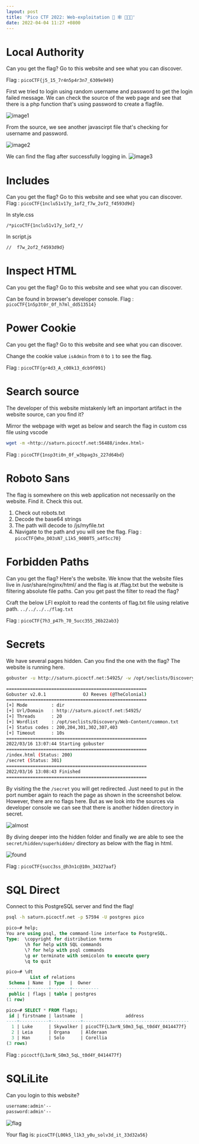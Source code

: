 ```yaml
---
layout: post
title: 'Pico CTF 2022: Web-exploitation 🏁 🕸 👨🏻‍💻'
date: 2022-04-04 11:27 +0800
---
```


# Local Authority

Can you get the flag?
Go to this website and see what you can discover.

Flag : `picoCTF{j5_15_7r4n5p4r3n7_6309e949}`

First we tried to login using random username and password to get the login failed message. We can check the source of the web page and see that there is a php function that's using password to create a flagfile.

![image1](https://bn1304files.storage.live.com/y4mr1wF0BZ3mPygg7Bh242OTcjsVLVwEDwcCQTb1hIGIYZGGnwqvf_JLB0PrH-Em4fZaY8Le3gKKDa_8lqfK7JN2fEbl_rFrMfErmRTgQmYdklN1k5Xrmzsz1lJNcPgg0Yc5d9vlwlB0gj1dlg-bOuWwIHmD47BRb1I-Fwr7jLWXeUz1EMrwGX_GvRcixuFLKal?width=2868&height=1788&cropmode=none)

From the source, we see another javascirpt file that's checking for username and password.

![image2](https://bn1304files.storage.live.com/y4m2R0MO9Fsj4Jpw60JbNY9ZS2VE4Mj219ywjvjqQ7FoIKfN1_oX6PjtCOUbv3iCeaRZO3CyZRXNtlbwXz2B-eyQa1c4RxOg6csvI3AKPJ6OptbkYeM_kuC_UHPwLjCUVao59Wm63NfjkzqCoLmJt_rT_x0PteBXJslmjroDScmDk4bFBx6tTwTfQQ1x86ys_wp?width=2868&height=1788&cropmode=none)

We can find the flag after successfully logging in.
![image3](https://bn1304files.storage.live.com/y4mbMOfGgYz6moylAsm6f_1dQu_BmjjbZOR9sv4XFZtKs0xJ3EoWaOkZ4dJ1e7kDmenltq2PRhB899YHysvbJ7H9LQA5sOypBD3vkNrgLwT8FUzLTD9p3s4Scp_duENO-ijEDDw-BjPXRx8q9314AgOcdeiKa3Mxr1eNO-vv5itHSh4mmWvSpDaeT2yLKWec7iv?width=2868&height=1788&cropmode=none)

# Includes

Can you get the flag?
Go to this website and see what you can discover.
Flag : `picoCTF{1nclu51v17y_1of2_f7w_2of2_f4593d9d}`

In style.css

`/*picoCTF{1nclu51v17y_1of2_*/`

In script.js

`//  f7w_2of2_f4593d9d}`

# Inspect HTML

Can you get the flag?
Go to this website and see what you can discover.

Can be found in browser's developer console.
Flag : ```picoCTF{1n5p3t0r_0f_h7ml_dd513514}```

# Power Cookie

Can you get the flag?
Go to this website and see what you can discover.

Change the cookie value `isAdmin` from `0` to `1` to see the flag.

Flag : `picoCTF{gr4d3_A_c00k13_dcb9f091}`

# Search source

The developer of this website mistakenly left an important artifact in the website source, can you find it?

Mirror the webpage with wget as below and search the flag in custom css file using vscode

```bash
wget -m <http://saturn.picoctf.net:56488/index.html>
```

Flag : `picoCTF{1nsp3ti0n_0f_w3bpag3s_227d64bd}`

# Roboto Sans

The flag is somewhere on this web application not necessarily on the website. Find it.
Check this out.

1. Check out robots.txt
2. Decode the base64 strings
3. The path will decode to /js/myfile.txt
4. Navigate to the path and you will see the flag.
Flag : `picoCTF{Who_D03sN7_L1k5_90B0T5_a4f5cc70}`

# Forbidden Paths

Can you get the flag?
Here's the website.
We know that the website files live in /usr/share/nginx/html/ and the flag is at /flag.txt but the website is filtering absolute file paths. Can you get past the filter to read the flag?

Craft the below LFI exploit to read the contents of flag.txt file using relative path.
`../../../../flag.txt`

Flag : `picoCTF{7h3_p47h_70_5ucc355_26b22ab3}`

# Secrets

We have several pages hidden. Can you find the one with the flag?
The website is running here.

```bash
gobuster -u http://saturn.picoctf.net:54925/ -w /opt/seclists/Discovery/Web-Content/common.txt -t 20

=====================================================
Gobuster v2.0.1              OJ Reeves (@TheColonial)
=====================================================
[+] Mode         : dir
[+] Url/Domain   : http://saturn.picoctf.net:54925/
[+] Threads      : 20
[+] Wordlist     : /opt/seclists/Discovery/Web-Content/common.txt
[+] Status codes : 200,204,301,302,307,403
[+] Timeout      : 10s
=====================================================
2022/03/16 13:07:44 Starting gobuster
=====================================================
/index.html (Status: 200)
/secret (Status: 301)
=====================================================
2022/03/16 13:08:43 Finished
=====================================================
```

By visiting the the `/secret` you will get redirected. Just need to put in the port number again to reach the page as shown in the screenshot below. However, there are no flags here. But as we look into the sources via developer console we can see that there is another hidden directory in secret.

![almost](https://bn1304files.storage.live.com/y4mip1DR3vLtRPSlDVDCvz9u5Vs5Mu9_ATaCmH5OCTGspF1ic7TvzIKpphfAjdGJM3W5x1J-hIGudVzr9zIFVbC2FvVXg2MmuVw387Z4q8wSYeO6E767ZnzkGteu6GhUR6fI6tLVKKrvVlflad0gApLA4Jk5sbB-ZD57kET7cK1wc3XIeqMMjKIopPMzyXJxK3u?width=2860&height=1658&cropmode=none)

By diving deeper into the hidden folder and finally we are able to see the `secret/hidden/superhidden/` directory as below with the flag in html.

![found](https://bn1304files.storage.live.com/y4mDF3Ud4FIK71TAbICUfUskJktZc0q8VIwZnUw3D9yk77S7jRv025RGSDUa9x6Y3xCT_NDrPDY-wN06TL5RLVUHeqzxkjMKrBC-9wP8IfUMOvlOMSOd9AofhPu5PJAZgRxm7r-7F7Tc_vpSgjCtvMmtq7DisJee7q7v_q6RU2zDfcTGYOj9bKFXxZbRKGxMQxL?width=2860&height=1658&cropmode=none)

Flag : `picoCTF{succ3ss_@h3n1c@10n_34327aaf}`

# SQL Direct

Connect to this PostgreSQL server and find the flag!

```bash
psql -h saturn.picoctf.net -p 57594 -U postgres pico
```

```SQL
pico=# help;
You are using psql, the command-line interface to PostgreSQL.
Type:  \copyright for distribution terms
       \h for help with SQL commands
       \? for help with psql commands
       \g or terminate with semicolon to execute query
       \q to quit

pico=# \dt
         List of relations
 Schema | Name  | Type  |  Owner   
--------+-------+-------+----------
 public | flags | table | postgres
(1 row)

pico=# SELECT * FROM flags;
 id | firstname | lastname  |                address                 
----+-----------+-----------+----------------------------------------
  1 | Luke      | Skywalker | picoCTF{L3arN_S0m3_5qL_t0d4Y_0414477f}
  2 | Leia      | Organa    | Alderaan
  3 | Han       | Solo      | Corellia
(3 rows)
```

Flag : `picoctf{L3arN_S0m3_5qL_t0d4Y_0414477f}`

# SQLiLite

Can you login to this website?

```txt
username:admin'--
password:admin'--
```

![flag](https://bn1304files.storage.live.com/y4mFPqWhF-8azrwfd5EeDRY5z_n35EMCrAVdgqc0MKXI7VzpYb26iFk99pFhW3epEqULswunY7GZQCVkydiBtFmLJSwOwmUfsveKNla2eXT-urQSSZcIu1osgUMSAY8u5_6d7cB7UhOvCBz6bi0qQ51tASoQcuQAlmSaq4G9QfMLzLHHUSwsW48V8Aji3-IOj7b?width=2872&height=1656&cropmode=none)

Your flag is: `picoCTF{L00k5_l1k3_y0u_solv3d_it_33d32a56}`
